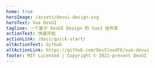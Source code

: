 ```yaml
---
home: true
heroImage: /assets/devui-design.svg
heroText: Vue DevUI
tagline: 一个基于 DevUI Design 的 Vue3 组件库
actionText: 快速开始
actionLink: /docs/quick-start/
altActionText: Github
altActionLink: https://github.com/DevCloudFE/vue-devui
footer: MIT Licensed | Copyright © 2021-present DevUI
---
```

